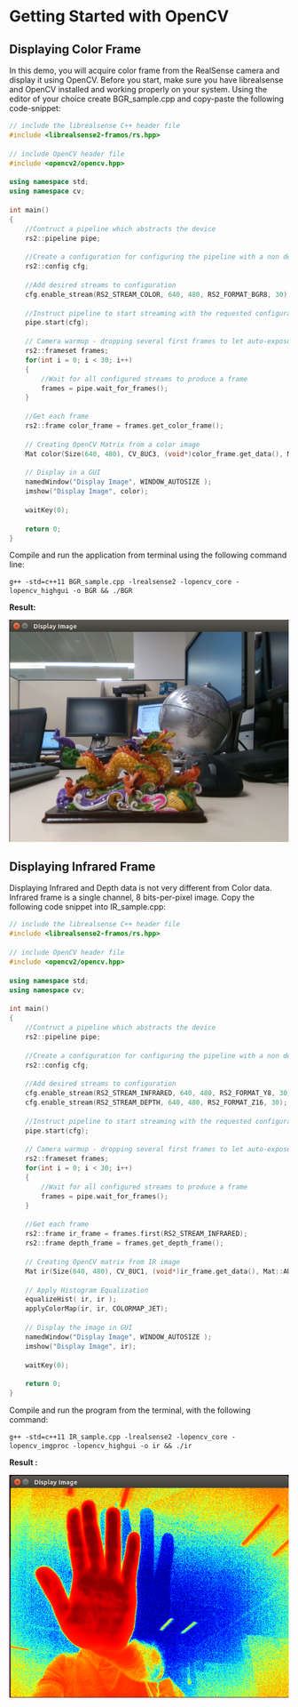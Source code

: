 # Getting Started with OpenCV

## Displaying Color Frame

In this demo, you will acquire color frame from the RealSense camera and display it using OpenCV.
Before you start, make sure you have librealsense and OpenCV installed and working properly on your system.
Using the editor of your choice create BGR_sample.cpp and copy-paste the following code-snippet:

```cpp
// include the librealsense C++ header file
#include <librealsense2-framos/rs.hpp>

// include OpenCV header file
#include <opencv2/opencv.hpp>

using namespace std;
using namespace cv;

int main()
{
    //Contruct a pipeline which abstracts the device
    rs2::pipeline pipe;

    //Create a configuration for configuring the pipeline with a non default profile
    rs2::config cfg;

    //Add desired streams to configuration
    cfg.enable_stream(RS2_STREAM_COLOR, 640, 480, RS2_FORMAT_BGR8, 30);

    //Instruct pipeline to start streaming with the requested configuration
    pipe.start(cfg);

    // Camera warmup - dropping several first frames to let auto-exposure stabilize
    rs2::frameset frames;
    for(int i = 0; i < 30; i++)
    {
        //Wait for all configured streams to produce a frame
        frames = pipe.wait_for_frames();
    }

    //Get each frame
    rs2::frame color_frame = frames.get_color_frame();

    // Creating OpenCV Matrix from a color image
    Mat color(Size(640, 480), CV_8UC3, (void*)color_frame.get_data(), Mat::AUTO_STEP);

    // Display in a GUI
    namedWindow("Display Image", WINDOW_AUTOSIZE );
    imshow("Display Image", color);

    waitKey(0);

    return 0;
}
```

Compile and run the application from terminal using the following command line:

```shell
g++ -std=c++11 BGR_sample.cpp -lrealsense2 -lopencv_core -lopencv_highgui -o BGR && ./BGR
```

**Result:**

![BGR_Image](./resources/Image_BGR.png)


## Displaying Infrared Frame

Displaying Infrared and Depth data is not very different from Color data. Infrared frame is a single channel, 8 bits-per-pixel image.
Copy the following code snippet into IR_sample.cpp:

```cpp
// include the librealsense C++ header file
#include <librealsense2-framos/rs.hpp>

// include OpenCV header file
#include <opencv2/opencv.hpp>

using namespace std;
using namespace cv;

int main()
{
    //Contruct a pipeline which abstracts the device
    rs2::pipeline pipe;

    //Create a configuration for configuring the pipeline with a non default profile
    rs2::config cfg;

    //Add desired streams to configuration
    cfg.enable_stream(RS2_STREAM_INFRARED, 640, 480, RS2_FORMAT_Y8, 30);
    cfg.enable_stream(RS2_STREAM_DEPTH, 640, 480, RS2_FORMAT_Z16, 30);

    //Instruct pipeline to start streaming with the requested configuration
    pipe.start(cfg);

    // Camera warmup - dropping several first frames to let auto-exposure stabilize
    rs2::frameset frames;
    for(int i = 0; i < 30; i++)
    {
        //Wait for all configured streams to produce a frame
        frames = pipe.wait_for_frames();
    }

    //Get each frame
    rs2::frame ir_frame = frames.first(RS2_STREAM_INFRARED);
    rs2::frame depth_frame = frames.get_depth_frame();

    // Creating OpenCV matrix from IR image
    Mat ir(Size(640, 480), CV_8UC1, (void*)ir_frame.get_data(), Mat::AUTO_STEP);

    // Apply Histogram Equalization
    equalizeHist( ir, ir );
    applyColorMap(ir, ir, COLORMAP_JET);

    // Display the image in GUI
    namedWindow("Display Image", WINDOW_AUTOSIZE );
    imshow("Display Image", ir);

    waitKey(0);

    return 0;
}
```

Compile and run the program from the terminal, with the following command:

```shell
g++ -std=c++11 IR_sample.cpp -lrealsense2 -lopencv_core -lopencv_imgproc -lopencv_highgui -o ir && ./ir
```

**Result :**

![IR_Image2](./resources/Image_IR.png)
